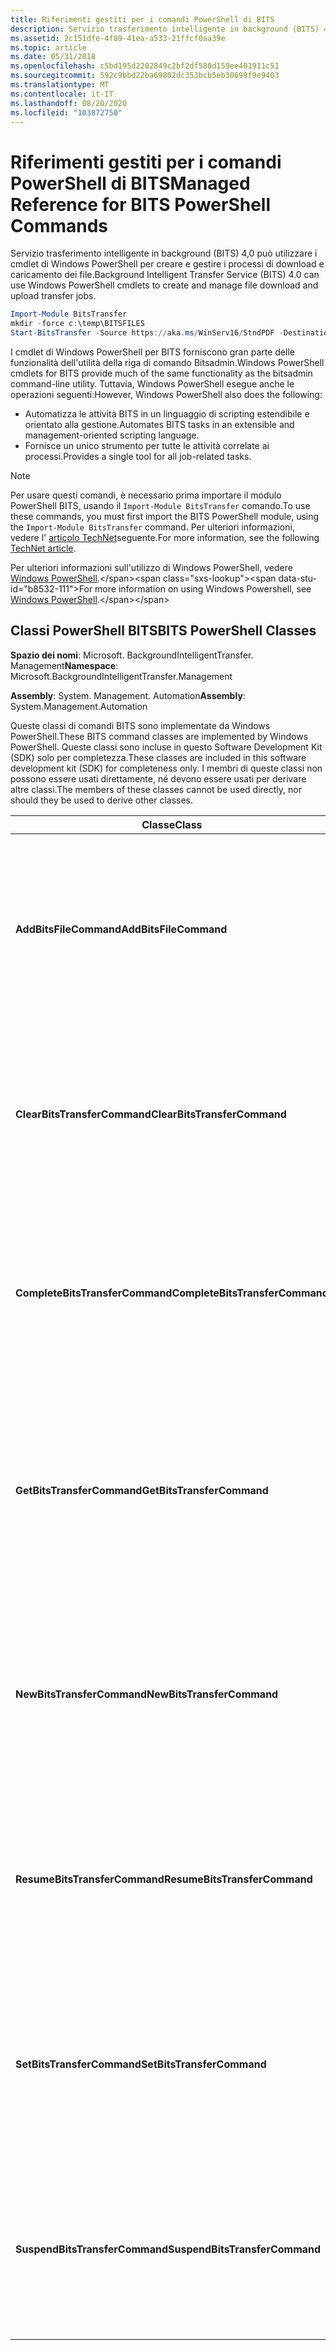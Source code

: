 ```yaml
---
title: Riferimenti gestiti per i comandi PowerShell di BITS
description: Servizio trasferimento intelligente in background (BITS) 4,0 può utilizzare i cmdlet di Windows PowerShell per gestire i processi di trasferimento.
ms.assetid: 2c151dfe-4f89-41ea-a533-21ffcf0aa39e
ms.topic: article
ms.date: 05/31/2018
ms.openlocfilehash: c5bd195d2202849c2bf2df580d159ee401911c51
ms.sourcegitcommit: 592c9bbd22ba69802dc353bcb5eb30699f9e9403
ms.translationtype: MT
ms.contentlocale: it-IT
ms.lasthandoff: 08/20/2020
ms.locfileid: "103872750"
---
```

# <a name="managed-reference-for-bits-powershell-commands"></a><span data-ttu-id="b8532-103">Riferimenti gestiti per i comandi PowerShell di BITS</span><span class="sxs-lookup"><span data-stu-id="b8532-103">Managed Reference for BITS PowerShell Commands</span></span>

<span data-ttu-id="b8532-104">Servizio trasferimento intelligente in background (BITS) 4,0 può utilizzare i cmdlet di Windows PowerShell per creare e gestire i processi di download e caricamento dei file.</span><span class="sxs-lookup"><span data-stu-id="b8532-104">Background Intelligent Transfer Service (BITS) 4.0 can use Windows PowerShell cmdlets to create and manage file download and upload transfer jobs.</span></span>

```PowerShell
Import-Module BitsTransfer
mkdir -force c:\temp\BITSFILES
Start-BitsTransfer -Source https://aka.ms/WinServ16/StndPDF -Destination c:\temp\BITSFILES\WindowsServer2016.pdf
```

<span data-ttu-id="b8532-105">I cmdlet di Windows PowerShell per BITS forniscono gran parte delle funzionalità dell'utilità della riga di comando Bitsadmin.</span><span class="sxs-lookup"><span data-stu-id="b8532-105">Windows PowerShell cmdlets for BITS provide much of the same functionality as the bitsadmin command-line utility.</span></span> <span data-ttu-id="b8532-106">Tuttavia, Windows PowerShell esegue anche le operazioni seguenti:</span><span class="sxs-lookup"><span data-stu-id="b8532-106">However, Windows PowerShell also does the following:</span></span>

-   <span data-ttu-id="b8532-107">Automatizza le attività BITS in un linguaggio di scripting estendibile e orientato alla gestione.</span><span class="sxs-lookup"><span data-stu-id="b8532-107">Automates BITS tasks in an extensible and management-oriented scripting language.</span></span>
-   <span data-ttu-id="b8532-108">Fornisce un unico strumento per tutte le attività correlate ai processi.</span><span class="sxs-lookup"><span data-stu-id="b8532-108">Provides a single tool for all job-related tasks.</span></span>

> [!Note]  
> <span data-ttu-id="b8532-109">Per usare questi comandi, è necessario prima importare il modulo PowerShell BITS, usando il `Import-Module BitsTransfer` comando.</span><span class="sxs-lookup"><span data-stu-id="b8532-109">To use these commands, you must first import the BITS PowerShell module, using the `Import-Module BitsTransfer` command.</span></span> <span data-ttu-id="b8532-110">Per ulteriori informazioni, vedere l' [articolo TechNet](/previous-versions/technet-magazine/ff382721(v=msdn.10))seguente.</span><span class="sxs-lookup"><span data-stu-id="b8532-110">For more information, see the following [TechNet article](/previous-versions/technet-magazine/ff382721(v=msdn.10)).</span></span>

 

<span data-ttu-id="b8532-111">Per ulteriori informazioni sull'utilizzo di Windows PowerShell, vedere [Windows PowerShell](https://msdn.microsoft.com/library/dd835506(v=vs.85).aspx).</span><span class="sxs-lookup"><span data-stu-id="b8532-111">For more information on using Windows Powershell, see [Windows PowerShell](https://msdn.microsoft.com/library/dd835506(v=vs.85).aspx).</span></span>

## <a name="bits-powershell-classes"></a><span data-ttu-id="b8532-112">Classi PowerShell BITS</span><span class="sxs-lookup"><span data-stu-id="b8532-112">BITS PowerShell Classes</span></span>

<span data-ttu-id="b8532-113">**Spazio dei nomi**: Microsoft. BackgroundIntelligentTransfer. Management</span><span class="sxs-lookup"><span data-stu-id="b8532-113">**Namespace**: Microsoft.BackgroundIntelligentTransfer.Management</span></span>

<span data-ttu-id="b8532-114">**Assembly**: System. Management. Automation</span><span class="sxs-lookup"><span data-stu-id="b8532-114">**Assembly**: System.Management.Automation</span></span>

<span data-ttu-id="b8532-115">Queste classi di comandi BITS sono implementate da Windows PowerShell.</span><span class="sxs-lookup"><span data-stu-id="b8532-115">These BITS command classes are implemented by Windows PowerShell.</span></span> <span data-ttu-id="b8532-116">Queste classi sono incluse in questo Software Development Kit (SDK) solo per completezza.</span><span class="sxs-lookup"><span data-stu-id="b8532-116">These classes are included in this software development kit (SDK) for completeness only.</span></span> <span data-ttu-id="b8532-117">I membri di queste classi non possono essere usati direttamente, né devono essere usati per derivare altre classi.</span><span class="sxs-lookup"><span data-stu-id="b8532-117">The members of these classes cannot be used directly, nor should they be used to derive other classes.</span></span>



| <span data-ttu-id="b8532-118">Classe</span><span class="sxs-lookup"><span data-stu-id="b8532-118">Class</span></span>                           | <span data-ttu-id="b8532-119">Descrizione</span><span class="sxs-lookup"><span data-stu-id="b8532-119">Description</span></span>                                                                                                                                                                                                                                         |
|---------------------------------|-----------------------------------------------------------------------------------------------------------------------------------------------------------------------------------------------------------------------------------------------------|
| <span data-ttu-id="b8532-120">**AddBitsFileCommand**</span><span class="sxs-lookup"><span data-stu-id="b8532-120">**AddBitsFileCommand**</span></span>          | <span data-ttu-id="b8532-121">Aggiunge uno o più file a un processo di trasferimento BITS esistente.</span><span class="sxs-lookup"><span data-stu-id="b8532-121">Adds one or more files to an existing BITS transfer job.</span></span><br/> <span data-ttu-id="b8532-122">Per informazioni dettagliate sui parametri e per esempi, vedere il cmdlet [Add-BitsFile](/previous-versions//dd347701(v=technet.10)) .</span><span class="sxs-lookup"><span data-stu-id="b8532-122">See the [Add-BitsFile](/previous-versions//dd347701(v=technet.10)) cmdlet for detailed information about the parameters and for examples.</span></span><br/>                       |
| <span data-ttu-id="b8532-123">**ClearBitsTransferCommand**</span><span class="sxs-lookup"><span data-stu-id="b8532-123">**ClearBitsTransferCommand**</span></span>    | <span data-ttu-id="b8532-124">Annulla un processo di trasferimento BITS.</span><span class="sxs-lookup"><span data-stu-id="b8532-124">Cancels a BITS transfer job.</span></span><br/> <span data-ttu-id="b8532-125">Per informazioni dettagliate sui parametri e per esempi, vedere il cmdlet [Clear-BitsTransfer]( /previous-versions//dd347701(v=technet.10)) .</span><span class="sxs-lookup"><span data-stu-id="b8532-125">See the [Clear-BitsTransfer]( /previous-versions//dd347701(v=technet.10)) cmdlet for detailed information about the parameters and for examples.</span></span><br/>                                          |
| <span data-ttu-id="b8532-126">**CompleteBitsTransferCommand**</span><span class="sxs-lookup"><span data-stu-id="b8532-126">**CompleteBitsTransferCommand**</span></span> | <span data-ttu-id="b8532-127">Completa un processo di trasferimento BITS.</span><span class="sxs-lookup"><span data-stu-id="b8532-127">Completes a BITS transfer job.</span></span><br/> <span data-ttu-id="b8532-128">Per informazioni dettagliate sui parametri e per esempi, vedere il cmdlet [complete-BitsTransfer]( /previous-versions//dd347701(v=technet.10)) .</span><span class="sxs-lookup"><span data-stu-id="b8532-128">See the [Complete-BitsTransfer]( /previous-versions//dd347701(v=technet.10)) cmdlet for detailed information about the parameters and for examples.</span></span><br/>                                     |
| <span data-ttu-id="b8532-129">**GetBitsTransferCommand**</span><span class="sxs-lookup"><span data-stu-id="b8532-129">**GetBitsTransferCommand**</span></span>      | <span data-ttu-id="b8532-130">Recupera l'oggetto BitsJob associato per un processo di trasferimento BITS esistente.</span><span class="sxs-lookup"><span data-stu-id="b8532-130">Retrieves the associated BitsJob object for an existing BITS transfer job.</span></span><br/> <span data-ttu-id="b8532-131">Per informazioni dettagliate sui parametri e per esempi, vedere il cmdlet [Get-BitsTransfer](/previous-versions//dd347701(v=technet.10)) .</span><span class="sxs-lookup"><span data-stu-id="b8532-131">See the [Get-BitsTransfer](/previous-versions//dd347701(v=technet.10)) cmdlet for detailed information about the parameters and for examples.</span></span><br/> |
| <span data-ttu-id="b8532-132">**NewBitsTransferCommand**</span><span class="sxs-lookup"><span data-stu-id="b8532-132">**NewBitsTransferCommand**</span></span>      | <span data-ttu-id="b8532-133">Crea un nuovo processo di trasferimento BITS.</span><span class="sxs-lookup"><span data-stu-id="b8532-133">Creates a new BITS transfer job.</span></span><br/> <span data-ttu-id="b8532-134">Per informazioni dettagliate sui parametri e per esempi, vedere il cmdlet [New-BitsTransfer](/previous-versions//dd347701(v=technet.10)) .</span><span class="sxs-lookup"><span data-stu-id="b8532-134">See the [New-BitsTransfer](/previous-versions//dd347701(v=technet.10)) cmdlet for detailed information about the parameters and for examples.</span></span><br/>                                           |
| <span data-ttu-id="b8532-135">**ResumeBitsTransferCommand**</span><span class="sxs-lookup"><span data-stu-id="b8532-135">**ResumeBitsTransferCommand**</span></span>   | <span data-ttu-id="b8532-136">Riprende un processo di trasferimento BITS.</span><span class="sxs-lookup"><span data-stu-id="b8532-136">Resumes a BITS transfer job.</span></span><br/> <span data-ttu-id="b8532-137">Per informazioni dettagliate sui parametri e per esempi, vedere il cmdlet [Resume-BitsTransfer](/previous-versions//dd347701(v=technet.10)) .</span><span class="sxs-lookup"><span data-stu-id="b8532-137">See the [Resume-BitsTransfer](/previous-versions//dd347701(v=technet.10)) cmdlet for detailed information about the parameters and for examples.</span></span><br/>                                            |
| <span data-ttu-id="b8532-138">**SetBitsTransferCommand**</span><span class="sxs-lookup"><span data-stu-id="b8532-138">**SetBitsTransferCommand**</span></span>      | <span data-ttu-id="b8532-139">Modifica le proprietà di un processo di trasferimento BITS esistente.</span><span class="sxs-lookup"><span data-stu-id="b8532-139">Modifies the properties of an existing BITS transfer job.</span></span><br/> <span data-ttu-id="b8532-140">Per informazioni dettagliate sui parametri e per esempi, vedere il cmdlet [set-BitsTransfer](/previous-versions//dd347701(v=technet.10)) .</span><span class="sxs-lookup"><span data-stu-id="b8532-140">See the [Set-BitsTransfer](/previous-versions//dd347701(v=technet.10)) cmdlet for detailed information about the parameters and for examples.</span></span><br/>                  |
| <span data-ttu-id="b8532-141">**SuspendBitsTransferCommand**</span><span class="sxs-lookup"><span data-stu-id="b8532-141">**SuspendBitsTransferCommand**</span></span>  | <span data-ttu-id="b8532-142">Sospende un processo di trasferimento BITS.</span><span class="sxs-lookup"><span data-stu-id="b8532-142">Suspends a BITS transfer job.</span></span><br/> <span data-ttu-id="b8532-143">Per informazioni dettagliate sui parametri e per esempi, vedere il cmdlet [Suspend-BitsTransfer](/previous-versions//dd347701(v=technet.10)) .</span><span class="sxs-lookup"><span data-stu-id="b8532-143">See the [Suspend-BitsTransfer](/previous-versions//dd347701(v=technet.10)) cmdlet for detailed information about the parameters and for examples.</span></span><br/>                                          |



 

 

